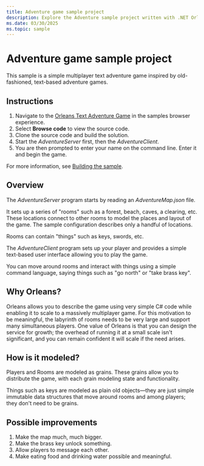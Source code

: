 ```yaml
---
title: Adventure game sample project
description: Explore the Adventure sample project written with .NET Orleans.
ms.date: 03/30/2025
ms.topic: sample
---
```


# Adventure game sample project

This sample is a simple multiplayer text adventure game inspired by old-fashioned, text-based adventure games.

## Instructions

1. Navigate to the [Orleans Text Adventure Game](/samples/dotnet/samples/orleans-text-adventure-game) in the samples browser experience.
1. Select **Browse code** to view the source code.
1. Clone the source code and build the solution.
1. Start the _AdventureServer_ first, then the _AdventureClient_.
1. You are then prompted to enter your name on the command line. Enter it and begin the game.

For more information, see [Building the sample](/samples/dotnet/samples/orleans-text-adventure-game#building-the-sample).

## Overview

The _AdventureServer_ program starts by reading an _AdventureMap.json_ file.

It sets up a series of "rooms" such as a forest, beach, caves, a clearing, etc. These locations connect to other rooms to model the places and layout of the game. The sample configuration describes only a handful of locations.

Rooms can contain "things" such as keys, swords, etc.

The _AdventureClient_ program sets up your player and provides a simple text-based user interface allowing you to play the game.

You can move around rooms and interact with things using a simple command language, saying things such as "go north" or "take brass key".

## Why Orleans?

Orleans allows you to describe the game using very simple C# code while enabling it to scale to a massively multiplayer game. For this motivation to be meaningful, the labyrinth of rooms needs to be very large and support many simultaneous players. One value of Orleans is that you can design the service for growth; the overhead of running it at a small scale isn't significant, and you can remain confident it will scale if the need arises.

## How is it modeled?

Players and Rooms are modeled as grains. These grains allow you to distribute the game, with each grain modeling state and functionality.

Things such as keys are modeled as plain old objects—they are just simple immutable data structures that move around rooms and among players; they don't need to be grains.

## Possible improvements

1. Make the map much, much bigger.
1. Make the brass key unlock something.
1. Allow players to message each other.
1. Make eating food and drinking water possible and meaningful.
